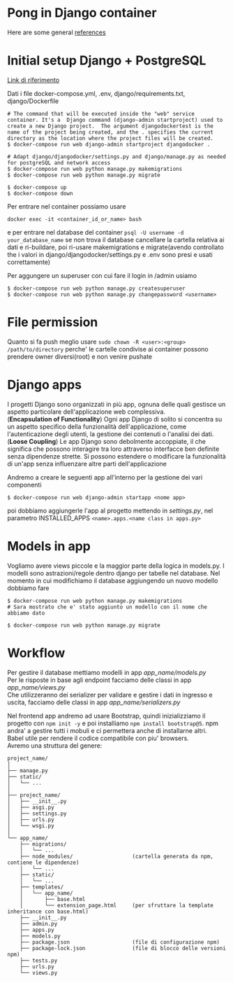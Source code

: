 # Pong in Django container
Here are some general [references](https://www.atariarchives.org/bcc1/showpage.php?page=141)
# Initial setup Django + PostgreSQL
[Link di riferimento](https://testdriven.io/blog/dockerizing-django-with-postgres-gunicorn-and-nginx/)  

Dati i file docker-compose.yml, .env, django/requirements.txt, django/Dockerfile
```
# The command that will be executed inside the "web" service container. It's a  Django command (django-admin startproject) used to create a new Django project.  The argument djangodockertest is the name of the project being created, and the . specifies the current directory as the location where the project files will be created.
$ docker-compose run web django-admin startproject djangodocker .

# Adapt django/djangodocker/settings.py and django/manage.py as needed for postgreSQL and network access
$ docker-compose run web python manage.py makemigrations
$ docker-compose run web python manage.py migrate

$ docker-compose up
$ docker-compose down
```

Per entrare nel container possiamo usare
```
docker exec -it <container_id_or_name> bash
```
e per entrare nel database del container `psql -U username -d your_database_name`
se non trova il database cancellare la cartella relativa ai dati e ri-buildare, poi ri-usare makemigrations e migrate(avendo controllato the i valori in django/djangodocker/settings.py e .env sono presi e usati correttamente)

Per aggungere un superuser con cui fare il login in /admin usiamo
```
$ docker-compose run web python manage.py createsuperuser
$ docker-compose run web python manage.py changepassword <username>
```
# File permission
Quanto si fa push meglio usare `sudo chown -R <user>:<group> /path/to/directory` perche' le cartelle condivise ai container possono prendere owner diversi(root) e non venire pushate

# Django apps
I progetti Django sono organizzati in più app, ognuna delle quali gestisce un aspetto particolare dell'applicazione web complessiva.  
(**Encapsulation of Functionality**) Ogni app Django di solito si concentra su un aspetto specifico della funzionalità dell'applicazione, come l'autenticazione degli utenti, la gestione dei contenuti o l'analisi dei dati.  
(**Loose Coupling**) Le app Django sono debolmente accoppiate, il che significa che possono interagire tra loro attraverso interfacce ben definite senza dipendenze strette. Si possono estendere o modificare la funzionalità di un'app senza influenzare altre parti dell'applicazione  

Andremo a creare le seguenti app all'interno per la gestione dei vari componenti
```
$ docker-compose run web django-admin startapp <nome app>
```
poi dobbiamo aggiungerle l'app al progetto mettendo in *settings.py*, nel parametro INSTALLED_APPS `<name>.apps.<name class in apps.py>`

# Models in app
Vogliamo avere views piccole e la maggior parte della logica in models.py. I modelli sono astrazioni/regole dentro django per tabelle nel database.
Nel momento in cui modifichiamo il database aggiungendo un nuovo modello dobbiamo fare
```
$ docker-compose run web python manage.py makemigrations
# Sara mostrato che e' stato aggiunto un modello con il nome che abbiamo dato

$ docker-compose run web python manage.py migrate
```
# Workflow
Per gestire il database mettiamo modelli in app *app_name/models.py*  
Per le risposte in base agli endpoint facciamo delle classi in app *app_name/views.py*  
Che utilizzeranno dei serializer per validare e gestire i dati in ingresso e uscita, facciamo delle classi in app *app_name/serializers.py*  
  
Nel frontend app andremo ad usare Bootstrap, quindi inizializziamo il progetto con `npm init -y` e poi installiamo `npm install bootstrap@5`. npm andra' a gestire tutti i mobuli e ci permettera anche di installarne altri.  
Babel utile per rendere il codice compatibile con piu' browsers.  
Avremo una struttura del genere:
```
project_name/
│
├── manage.py
├── static/
│   └── ...
│
├── project_name/
│   ├── __init__.py
│   ├── asgi.py
│   ├── settings.py
│   ├── urls.py
│   └── wsgi.py
│
└── app_name/
    ├── migrations/
    │   └── ...
    ├── node_modules/                   (cartella generata da npm, contiene le dipendenze)
    │   └── ...
    ├── static/
    │   └── ...
    ├── templates/
    │   └── app_name/
    │       ├── base.html
    │       └── extension_page.html     (per sfruttare la template inheritance con base.html)
    ├── __init__.py
    ├── admin.py
    ├── apps.py
    ├── models.py
    ├── package.json                    (file di configurazione npm)
    ├── package-lock.json               (file di blocco delle versioni npm)
    ├── tests.py
    ├── urls.py
    └── views.py
```
